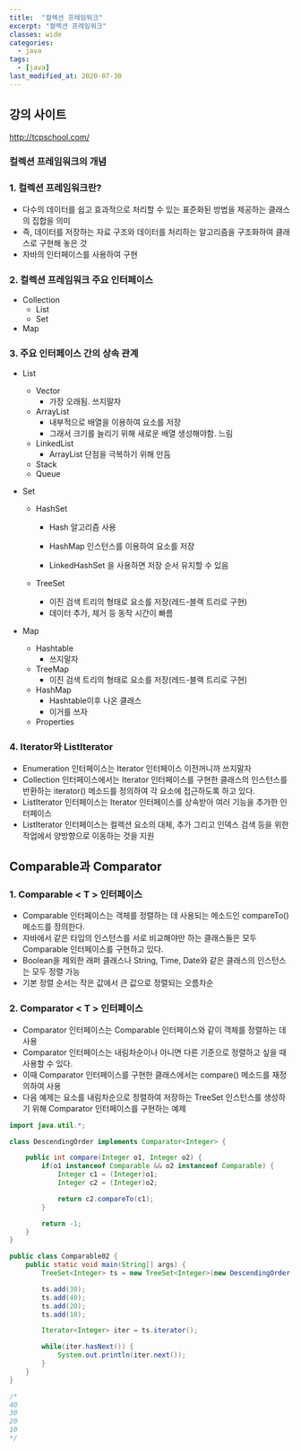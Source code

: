 ```yaml
---
title:  "컬렉션 프레임워크"
excerpt: "컬렉션 프레임워크"
classes: wide
categories:
  - java
tags:
  - [java]
last_modified_at: 2020-07-30
---
```




## 강의 사이트

http://tcpschool.com/



### 컬렉션 프레임워크의 개념



### 1. 컬렉션 프레임워크란?

* 다수의 데이터를 쉽고 효과적으로 처리할 수 있는 표준화된 방법을 제공하는 클래스의 집합을 의미
* 즉, 데이터를 저장하는 자료 구조와 데이터를 처리하는 알고리즘을 구조화하여 클래스로 구현해 놓은 것
* 자바의 인터페이스를 사용하여 구현



### 2. 컬렉션 프레임워크 주요 인터페이스

* Collection
  * List
  * Set
* Map



### 3. 주요 인터페이스 간의 상속 관계

* List

  * Vector
    * 가장 오래됨. 쓰지말자
  * ArrayList
    * 내부적으로 배열을 이용하여 요소를 저장
    * 그래서 크기를 늘리기 위해 새로운 배열 생성해야함. 느림
  * LinkedList
    * ArrayList 단점을 극복하기 위해 만듬
  * Stack
  * Queue

* Set

  * HashSet

    * Hash 알고리즘 사용

    * HashMap 인스턴스를 이용하여 요소를 저장
    * LinkedHashSet 을 사용하면 저장 순서 유지할 수 있음

  * TreeSet

    * 이진 검색 트리의 형태로 요소를 저장(레드-블랙 트리로 구현)
    * 데이터 추가, 제거 등 동작 시간이 빠름

* Map

  * Hashtable
    * 쓰지말자
  * TreeMap
    * 이진 검색 트리의 형태로 요소를 저장(레드-블랙 트리로 구현)
  * HashMap
    * Hashtable이후 나온 클래스
    * 이거를 쓰자
  * Properties



### 4. Iterator와 ListIterator

* Enumeration 인터페이스는 Iterator 인터페이스 이전꺼니까 쓰지말자
* Collection 인터페이스에서는 Iterator 인터페이스를 구현한 클래스의 인스턴스를 반환하는 iterator() 메소드를 정의하여 각 요소에 접근하도록 하고 있다.
* ListIterator 인터페이스는 Iterator 인터페이스를 상속받아 여러 기능을 추가한 인터페이스
* ListIterator 인터페이스는 컬렉션 요소의 대체, 추가 그리고 인덱스 검색 등을 위한 작업에서 양방향으로 이동하는 것을 지원



## Comparable과 Comparator

### 1. Comparable < T > 인터페이스

* Comparable 인터페이스는 객체를 정렬하는 데 사용되는 메소드인 compareTo() 메소드를 정의한다.
* 자바에서 같은 타입의 인스턴스를 서로 비교해야만 하는 클래스들은 모두 Comparable 인터페이스를 구현하고 있다.
* Boolean을 제외한 래퍼 클래스나 String, Time, Date와 같은 클래스의 인스턴스는 모두 정렬 가능
* 기본 정렬 순서는 작은 값에서 큰 값으로 정렬되는 오름차순



### 2. Comparator < T >  인터페이스

* Comparator 인터페이스는 Comparable 인터페이스와 같이 객체를 정렬하는 데 사용
* Comparator 인터페이스는 내림차순이나 아니면 다른 기준으로 정렬하고 싶을 때 사용할 수 있다.
* 이때 Comparator 인터페이스를 구현한 클래스에서는 compare() 메소드를 재정의하여 사용
* 다음 예제는 요소를 내림차순으로 정렬하여 저장하는 TreeSet 인스턴스를 생성하기 위해 Comparator 인터페이스를 구현하는 예제

```java
import java.util.*;

class DescendingOrder implements Comparator<Integer> {

    public int compare(Integer o1, Integer o2) {
        if(o1 instanceof Comparable && o2 instanceof Comparable) {
            Integer c1 = (Integer)o1;
            Integer c2 = (Integer)o2;

            return c2.compareTo(c1);
        }

        return -1;
    }
}

public class Comparable02 {
    public static void main(String[] args) {
        TreeSet<Integer> ts = new TreeSet<Integer>(new DescendingOrder());

        ts.add(30);
        ts.add(40);
        ts.add(20);
        ts.add(10);

        Iterator<Integer> iter = ts.iterator();

        while(iter.hasNext()) {
            System.out.println(iter.next());
        }
    }
}

/*
40
30
20
10
*/
```